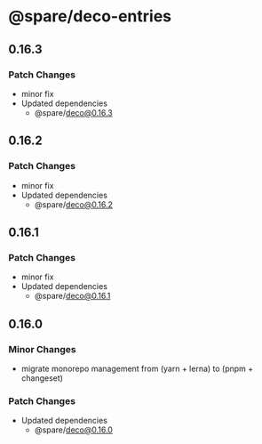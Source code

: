 # @spare/deco-entries

## 0.16.3

### Patch Changes

- minor fix
- Updated dependencies
  - @spare/deco@0.16.3

## 0.16.2

### Patch Changes

- minor fix
- Updated dependencies
  - @spare/deco@0.16.2

## 0.16.1

### Patch Changes

- minor fix
- Updated dependencies
  - @spare/deco@0.16.1

## 0.16.0

### Minor Changes

- migrate monorepo management from (yarn + lerna) to (pnpm + changeset)

### Patch Changes

- Updated dependencies
  - @spare/deco@0.16.0
